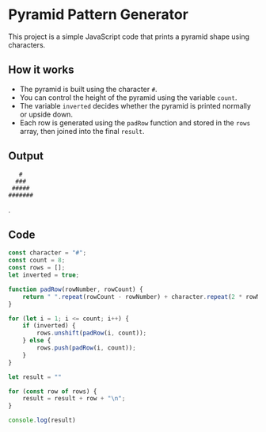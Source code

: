 # Pyramid Pattern Generator

This project is a simple JavaScript code that prints a pyramid shape using characters.

## How it works
- The pyramid is built using the character `#`.
- You can control the height of the pyramid using the variable `count`.
- The variable `inverted` decides whether the pyramid is printed normally or upside down.
- Each row is generated using the `padRow` function and stored in the `rows` array, then joined into the final `result`.
## Output
       #       
      ###      
     #####     
    #######    
 


.

## Code

```js
const character = "#";
const count = 8;
const rows = [];
let inverted = true;

function padRow(rowNumber, rowCount) {
    return " ".repeat(rowCount - rowNumber) + character.repeat(2 * rowNumber - 1) + " ".repeat(rowCount - rowNumber);
}

for (let i = 1; i <= count; i++) {
    if (inverted) {
        rows.unshift(padRow(i, count));
    } else {
        rows.push(padRow(i, count));
    }
}

let result = ""

for (const row of rows) {
    result = result + row + "\n";
}

console.log(result) 

